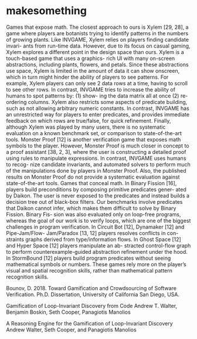 # makesomething

Games that expose math. The closest approach to ours is Xylem [29, 28], a game where players are botanists trying to identify patterns in the numbers of growing plants. Like INVGAME, Xylem relies on players finding candidate invari- ants from run-time data. However, due to its focus on casual gaming, Xylem explores a different point in the design space than ours. Xylem is a touch-based game that uses a graphics- rich UI with many on-screen abstractions, including plants, flowers, and petals. Since these abstractions use space, Xylem is limited in the amount of data it can show onscreen, which in turn might hinder the ability of players to see patterns. For example, Xylem players can only see 2 data rows at a time, having to scroll to see other rows. In contrast, INVGAME tries to increase the ability of humans to spot patterns by: (1) show- ing the data matrix all at once (2) re-ordering columns. Xylem
also restricts some aspects of predicate building, such as not allowing arbitrary numeric constants. In contrast, INVGAME has an unrestricted way for players to enter predicates, and provides immediate feedback on which rows are true/false, for quick refinement. Finally, although Xylem was played by many users, there is no systematic evaluation on a known benchmark set, or comparison to state-of-the-art tools.
Monster Proof [12] is another verification game that exposes math symbols to the player. However, Monster Proof is much closer in concept to a proof assistant [38, 2, 3], where the user is constructing a detailed proof using rules to manipulate expressions. In contrast, INVGAME uses humans to recog- nize candidate invariants, and automated solvers to perform much of the manipulations done by players in Monster Proof. Also, the published results on Monster Proof do not provide a systematic evaluation against state-of-the-art tools.
Games that conceal math. In Binary Fission [16], players build preconditions by composing primitive predicates gener- ated by Daikon. The user is never exposed to the predicates and instead builds a decision tree out of black-box filters. Our benchmarks involve predicates that Daikon cannot infer, which makes them difficult to solve by Binary Fission. Binary Fis- sion was also evaluated only on loop-free programs, whereas the goal of our work is to verify loops, which are one of the biggest challenges in program verification.
In Circuit Bot [12], Dynamaker [12] and Pipe-Jam/Flow- Jam/Paradox [13, 12] players resolves conflicts in con- straints graphs derived from type/information flows. In Ghost Space [12] and Hyper Space [12] players manipulate an ab- stracted control-flow graph to perform counterexample-guided abstraction refinement under the hood. In StormBound [12] players build program predicates without seeing mathematical symbols or numbers. These games rely more on the player’s visual and spatial recognition skills, rather than mathematical pattern recognition skills.

Bounov, D. 2018. Toward Gamification and Crowdsourcing of Software Verification. Ph.D. Dissertation, University of California San Diego, USA.

Gamification of Loop-Invariant Discovery from Code
Andrew T. Walter, Benjamin Boskin, Seth Cooper, Panagiotis Manolios

A Reasoning Engine for the Gamification of Loop-Invariant Discovery
Andrew Walter, Seth Cooper, and Panagiotis Manolios

